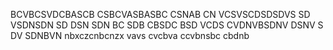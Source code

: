 BCVBCSVDCBASCB
CSBCVASBASBC
CSNAB CN
 VCSVSCDSDSDVS
 SD VSDNSDN
 SD DSN SDN
BC SDB CBSDC BSD VCDS
CVDNVBSDNV DSNV S
DV SDNBVN
nbxczcnbcnzx
vavs cvcbva
ccvbnsbc cbdnb

